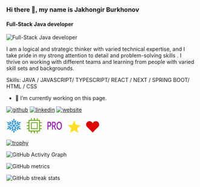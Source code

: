 ### Hi there 👋, my name is Jakhongir Burkhonov
#### Full-Stack Java developer
![Full-Stack Java developer](https://arturssmirnovs.github.io/github-profile-readme-generator/images/banner.png)

I am a logical and strategic thinker with varied technical expertise, and I take pride in my strong attention to detail and problem-solving skills . I thrive on working with different teams and learning from people with varied skill sets and backgrounds.

Skills: JAVA / JAVASCRIPT/ TYPESCRIPT/ REACT / NEXT / SPRING BOOT/ HTML / CSS

- 🔭 I’m currently working on this page. 


[<img src='https://cdn.jsdelivr.net/npm/simple-icons@3.0.1/icons/github.svg' alt='github' height='40'>](https://github.com/Jakhongir222)  [<img src='https://cdn.jsdelivr.net/npm/simple-icons@3.0.1/icons/linkedin.svg' alt='linkedin' height='40'>](https://www.linkedin.com/in/in/jakburkhanov//)  [<img src='https://cdn.jsdelivr.net/npm/simple-icons@3.0.1/icons/icloud.svg' alt='website' height='40'>](https://full-stack-responsive-blog-jakhongir222.vercel.app/)  

<a href='https://archiveprogram.github.com/'><img src='https://raw.githubusercontent.com/acervenky/animated-github-badges/master/assets/acbadge.gif' width='40' height='40'></a> <a href='https://docs.github.com/en/developers'><img src='https://raw.githubusercontent.com/acervenky/animated-github-badges/master/assets/devbadge.gif' width='40' height='40'></a> <a href='https://github.com/pricing'><img src='https://raw.githubusercontent.com/acervenky/animated-github-badges/master/assets/pro.gif' width='40' height='40'></a> <a href='https://stars.github.com/'><img src='https://raw.githubusercontent.com/acervenky/animated-github-badges/master/assets/starbadge.gif' width='35' height='35'></a> <a href='https://docs.github.com/en/github/supporting-the-open-source-community-with-github-sponsors'><img src='https://raw.githubusercontent.com/acervenky/animated-github-badges/master/assets/sponsorbadge.gif' width='35' height='35'></a> 

[![trophy](https://github-profile-trophy.vercel.app/?username=Jakhongir222)](https://github.com/ryo-ma/github-profile-trophy)

![GitHub Activity Graph](https://activity-graph.herokuapp.com/graph?username=Jakhongir222)  

![GitHub metrics](https://metrics.lecoq.io/Jakhongir222)  

![GitHub streak stats](https://streak-stats.demolab.com/?user=Jakhongir222)  



